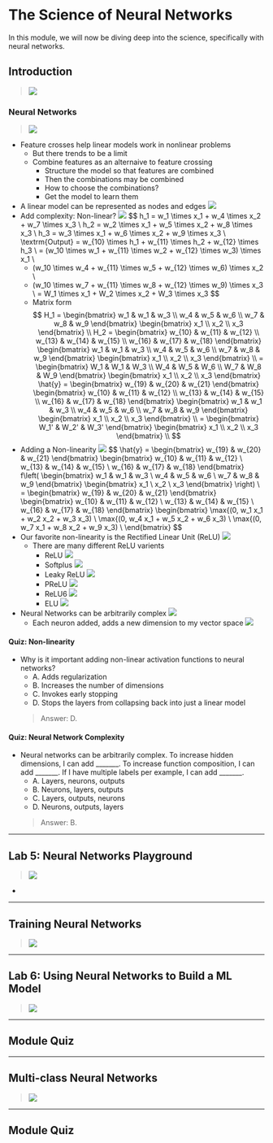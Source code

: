 # The Science of Neural Networks

In this module, we will now be diving deep into the science, specifically with neural networks.

## Introduction

> [![](https://img.youtube.com/vi/UAFOiZY4imk/0.jpg)](https://youtu.be/UAFOiZY4imk)

### Neural Networks

> [![](https://img.youtube.com/vi/Wic1ySs5ip4/0.jpg)](https://youtu.be/Wic1ySs5ip4)

* Feature crosses help linear models work in nonlinear problems
    * But there trends to be a limit
    * Combine features as an alternaive to feature crossing
        * Structure the model so that features are combined
        * Then the combinations may be combined
        * How to choose the combinations?
        * Get the model to learn them 
* A linear model can be represented as nodes and edges
    ![](../../../res/img/Coursera/ArtScienceML/ArtScienceML-5-1.png)
* Add complexity: Non-linear?
    ![](../../../res/img/Coursera/ArtScienceML/ArtScienceML-5-2.png)
    $$
    h_1 = w_1 \times x_1 + w_4 \times x_2 + w_7 \times x_3 \\
    h_2 = w_2 \times x_1 + w_5 \times x_2 + w_8 \times x_3 \\
    h_3 = w_3 \times x_1 + w_6 \times x_2 + w_9 \times x_3 \\
    \textrm{Output} = w_{10} \times h_1 + w_{11} \times h_2 + w_{12} \times h_3 \\
    = (w_10 \times w_1 + w_{11} \times w_2 + w_{12} \times w_3) \times x_1 \\
    + (w_10 \times w_4 + w_{11} \times w_5 + w_{12} \times w_6) \times x_2 \\
    + (w_10 \times w_7 + w_{11} \times w_8 + w_{12} \times w_9) \times x_3 \\
    = W_1 \times x_1 + W_2 \times x_2 + W_3 \times x_3
    $$
    * Matrix form
        $$
        H_1 = \begin{bmatrix}
            w_1 & w_1 & w_3 \\
            w_4 & w_5 & w_6 \\
            w_7 & w_8 & w_9 
            \end{bmatrix}
            \begin{bmatrix}
            x_1 \\
            x_2 \\
            x_3
            \end{bmatrix} \\
        H_2 = \begin{bmatrix}
            w_{10} & w_{11} & w_{12} \\
            w_{13} & w_{14} & w_{15} \\
            w_{16} & w_{17} & w_{18} 
            \end{bmatrix}
            \begin{bmatrix}
            w_1 & w_1 & w_3 \\
            w_4 & w_5 & w_6 \\
            w_7 & w_8 & w_9 
            \end{bmatrix}
            \begin{bmatrix}
            x_1 \\
            x_2 \\
            x_3
            \end{bmatrix} \\
            = \begin{bmatrix}
            W_1 & W_1 & W_3 \\
            W_4 & W_5 & W_6 \\
            W_7 & W_8 & W_9 
            \end{bmatrix}
            \begin{bmatrix}
            x_1 \\
            x_2 \\
            x_3
            \end{bmatrix}
        \hat{y} = \begin{bmatrix}
            w_{19} & w_{20} & w_{21}
            \end{bmatrix}
            \begin{bmatrix}
            w_{10} & w_{11} & w_{12} \\
            w_{13} & w_{14} & w_{15} \\
            w_{16} & w_{17} & w_{18} 
            \end{bmatrix}
            \begin{bmatrix}
            w_1 & w_1 & w_3 \\
            w_4 & w_5 & w_6 \\
            w_7 & w_8 & w_9 
            \end{bmatrix}
            \begin{bmatrix}
            x_1 \\
            x_2 \\
            x_3
            \end{bmatrix} \\
            = \begin{bmatrix}
            W_1' & W_2' & W_3'
            \end{bmatrix}
            \begin{bmatrix}
            x_1 \\
            x_2 \\
            x_3
            \end{bmatrix} \\
        $$
* Adding a Non-linearity
    ![](../../../res/img/Coursera/ArtScienceML/ArtScienceML-5-3.png)
    $$
    \hat{y} = \begin{bmatrix}
        w_{19} & w_{20} & w_{21}
        \end{bmatrix}
        \begin{bmatrix}
        w_{10} & w_{11} & w_{12} \\
        w_{13} & w_{14} & w_{15} \\
        w_{16} & w_{17} & w_{18} 
        \end{bmatrix}
        f\left(
        \begin{bmatrix}
        w_1 & w_1 & w_3 \\
        w_4 & w_5 & w_6 \\
        w_7 & w_8 & w_9 
        \end{bmatrix}
        \begin{bmatrix}
        x_1 \\
        x_2 \\
        x_3
        \end{bmatrix} 
        \right) \\
        = \begin{bmatrix}
        w_{19} & w_{20} & w_{21}
        \end{bmatrix}
        \begin{bmatrix}
        w_{10} & w_{11} & w_{12} \\
        w_{13} & w_{14} & w_{15} \\
        w_{16} & w_{17} & w_{18} 
        \end{bmatrix}
        \begin{bmatrix}
        \max{(0, w_1 x_1 + w_2 x_2 + w_3 x_3) \\
        \max{(0, w_4 x_1 + w_5 x_2 + w_6 x_3) \\
        \max{(0, w_7 x_1 + w_8 x_2 + w_9 x_3) \\
        \end{bmatrix}
    $$
* Our favorite non-linearity is the Rectified Linear Unit (ReLU)
    ![](../../../res/img/Coursera/ArtScienceML/ArtScienceML-5-4.png)
    * There are many different ReLU varients
        * ReLU
            ![](../../../res/img/Coursera/ArtScienceML/ArtScienceML-5-5.png)
        * Softplus
            ![](../../../res/img/Coursera/ArtScienceML/ArtScienceML-5-6.png)
        * Leaky ReLU
            ![](../../../res/img/Coursera/ArtScienceML/ArtScienceML-5-7.png)
        * PReLU
            ![](../../../res/img/Coursera/ArtScienceML/ArtScienceML-5-8.png)
        * ReLU6
            ![](../../../res/img/Coursera/ArtScienceML/ArtScienceML-5-9.png)
        * ELU
            ![](../../../res/img/Coursera/ArtScienceML/ArtScienceML-5-10.png)
* Neural Networks can be arbitrarily complex
    ![](../../../res/img/Coursera/ArtScienceML/ArtScienceML-5-11.png)
    * Each neuron added, adds a new dimension to my vector space
        ![](../../../res/img/Coursera/ArtScienceML/ArtScienceML-5-12.png)

#### Quiz: Non-linearity

* Why is it important adding non-linear activation functions to neural networks?
    * A. Adds regularization
    * B. Increases the number of dimensions
    * C. Invokes early stopping
    * D. Stops the layers from collapsing back into just a linear model
    > Answer: D.

#### Quiz: Neural Network Complexity

* Neural networks can be arbitrarily complex. To increase hidden dimensions, I can add _______. To increase function composition, I can add _______. If I have multiple labels per example, I can add _______.
    * A. Layers, neurons, outputs
    * B. Neurons, layers, outputs
    * C. Layers, outputs, neurons
    * D. Neurons, outputs, layers
    > Answer: B.

---
## Lab 5: Neural Networks Playground

> [![](https://img.youtube.com/vi/OFvbfaqnWgQ/0.jpg)](https://youtu.be/OFvbfaqnWgQ)

* 


---
## Training Neural Networks

> [![](https://img.youtube.com/vi//0.jpg)](https://youtu.be/)



---
## Lab 6: Using Neural Networks to Build a ML Model

> [![](https://img.youtube.com/vi//0.jpg)](https://youtu.be/)



---
## Module Quiz




---
## Multi-class Neural Networks

> [![](https://img.youtube.com/vi//0.jpg)](https://youtu.be/)



---
## Module Quiz



